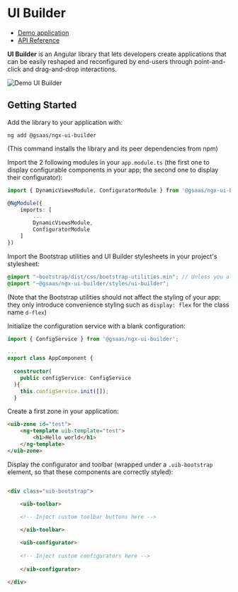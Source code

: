 # UI Builder

- [Demo application](demo)
- [API Reference](compodoc)

**UI Builder** is an Angular library that lets developers create applications that can be easily reshaped and reconfigured by end-users through point-and-click and drag-and-drop interactions.

![Demo UI Builder](demo.gif)

## Getting Started

Add the library to your application with:

```
ng add @gsaas/ngx-ui-builder
```

(This command installs the library and its peer dependencies from npm)

Import the 2 following modules in your `app.module.ts` (the first one to display configurable components in your app; the second one to display their configurator):

```ts
import { DynamicViewsModule, ConfiguratorModule } from '@gsaas/ngx-ui-builder';

@NgModule({
    imports: [
        ...
        DynamicViewsModule,
        ConfiguratorModule
    ]
})
```

Import the Bootstrap utilities and UI Builder stylesheets in your project's stylesheet:

```scss
@import "~bootstrap/dist/css/bootstrap-utilities.min"; // Unless you already use Bootstrap or Bootstrap utilities
@import "~@gsaas/ngx-ui-builder/styles/ui-builder";
```

(Note that the Bootstrap utilities should not affect the styling of your app: they only introduce convenience styling such as `display: flex` for the class name `d-flex`)

Initialize the configuration service with a blank configuration:

```ts
import { ConfigService } from '@gsaas/ngx-ui-builder';

...
export class AppComponent {
    
  constructor(
    public configService: ConfigService
  ){
    this.configService.init([]);
  }
```

Create a first zone in your application:

```html
<uib-zone id="test">
    <ng-template uib-template="test">
        <h1>Hello world</h1>
    </ng-template>
</uib-zone>
```

Display the configurator and toolbar (wrapped under a `.uib-bootstrap` element, so that these components are correctly styled):

```html

<div class="uib-bootstrap">

    <uib-toolbar>
        
    <!-- Inject custom toolbar buttons here -->

    </uib-toolbar>

    <uib-configurator>
        
    <!-- Inject custom configurators here -->
      
    </uib-configurator>

</div>
```
